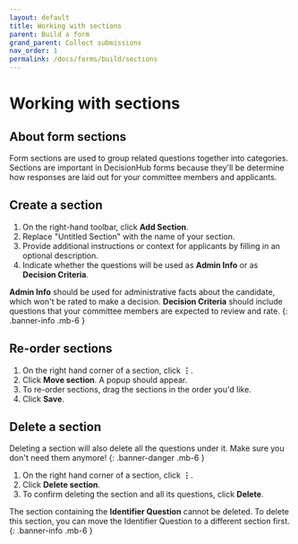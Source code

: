 ```yaml
---
layout: default
title: Working with sections
parent: Build a form
grand_parent: Collect submissions
nav_order: 1
permalink: /docs/forms/build/sections
---
```


# Working with sections

## About form sections

Form sections are used to group related questions together into categories. Sections are important in DecisionHub forms because they'll be determine how responses are laid out for your committee members and applicants.

## Create a section

1. On the right-hand toolbar, click **Add Section**.
2. Replace "Untitled Section" with the name of your section.
3. Provide additional instructions or context for applicants by filling in an optional description.
4. Indicate whether the questions will be used as **Admin Info** or as **Decision Criteria**.

**Admin Info** should be used for administrative facts about the candidate, which won't be rated to make a decision. **Decision Criteria** should include questions that your committee members are expected to review and rate.
{: .banner-info .mb-6 }

## Re-order sections

1. On the right hand corner of a section, click **⋮**.
2. Click **Move section**. A popup should appear.
3. To re-order sections, drag the sections in the order you'd like.
4. Click **Save**.

## Delete a section

Deleting a section will also delete all the questions under it. Make sure you don't need them anymore!
{: .banner-danger .mb-6 }

1. On the right hand corner of a section, click **⋮**.
2. Click **Delete section**.
3. To confirm deleting the section and all its questions, click **Delete**.

The section containing the **Identifier Question** cannot be deleted. To delete this section, you can move the Identifier Question to a different section first.
{: .banner-info .mb-6 }
